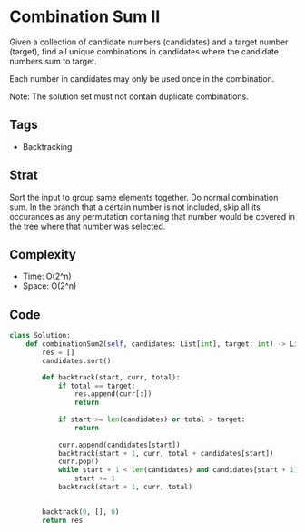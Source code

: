 # Combination Sum II
Given a collection of candidate numbers (candidates) and a target number (target), find all unique combinations in candidates where the candidate numbers sum to target.

Each number in candidates may only be used once in the combination.

Note: The solution set must not contain duplicate combinations.

## Tags
- Backtracking

## Strat
Sort the input to group same elements together. Do normal combination sum. In the branch that a certain number is not included, skip all its occurances as any permutation containing that number would be covered in the tree where that number was selected.

## Complexity

- Time: O(2^n)
- Space: O(2^n)

## Code

```python
class Solution:
    def combinationSum2(self, candidates: List[int], target: int) -> List[List[int]]:
        res = []
        candidates.sort()

        def backtrack(start, curr, total):
            if total == target:
                res.append(curr[:])
                return
            
            if start >= len(candidates) or total > target:
                return
            
            curr.append(candidates[start])
            backtrack(start + 1, curr, total + candidates[start])
            curr.pop()
            while start + 1 < len(candidates) and candidates[start + 1] == candidates[start]:
                start += 1
            backtrack(start + 1, curr, total)
        

        backtrack(0, [], 0)
        return res
```